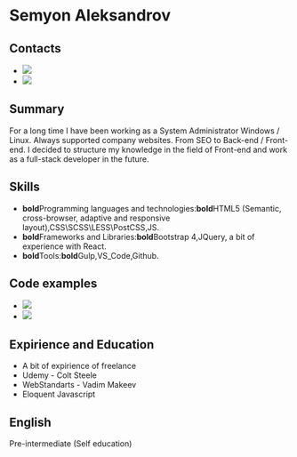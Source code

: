 # Semyon Aleksandrov

## Contacts

- [![](https://img.shields.io/badge/email-gmail-red)](mailto:aleksandrosemnik@gmail.com)
- [![](https://img.shields.io/badge/-telegram-0088cc)](https://t.me/FerGoG)

## Summary

For a long time I have been working as a System Administrator Windows / Linux. Always supported company websites. From SEO to Back-end / Front-end. I decided to structure my knowledge in the field of Front-end and work as a full-stack developer in the future.

## Skills

- **bold**Programming languages and technologies:**bold**HTML5 (Semantic, cross-browser, adaptive and responsive layout),CSS\SCSS\LESS\PostCSS,JS.
- **bold**Frameworks and Libraries:**bold**Bootstrap 4,JQuery, a bit of experience with React.
- **bold**Tools:**bold**Gulp,VS_Code,Github.

## Code examples

- [![](https://img.shields.io/badge/github-profile-brightgreen)](https://github.com/AleksandroSN)
- [![](https://img.shields.io/badge/-codewars-%23952c1f)](https://www.codewars.com/users/AleksandroSN)

## Expirience and Education

- A bit of expirience of freelance
- Udemy - Colt Steele
- WebStandarts - Vadim Makeev
- Eloquent Javascript

## English

Pre-intermediate (Self education)
